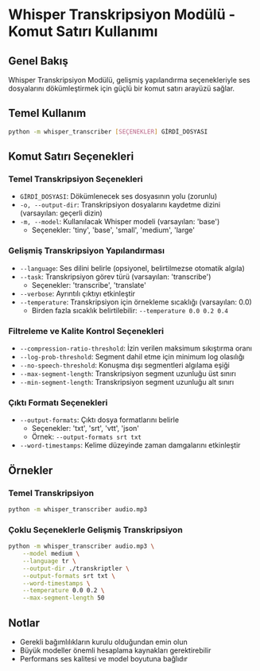 # Whisper Transkripsiyon Modülü - Komut Satırı Kullanımı

## Genel Bakış
Whisper Transkripsiyon Modülü, gelişmiş yapılandırma seçenekleriyle ses dosyalarını dökümleştirmek için güçlü bir komut satırı arayüzü sağlar.

## Temel Kullanım
```bash
python -m whisper_transcriber [SEÇENEKLER] GİRDİ_DOSYASI
```

## Komut Satırı Seçenekleri

### Temel Transkripsiyon Seçenekleri
- `GİRDİ_DOSYASI`: Dökümlenecek ses dosyasının yolu (zorunlu)
- `-o, --output-dir`: Transkripsiyon dosyalarını kaydetme dizini (varsayılan: geçerli dizin)
- `-m, --model`: Kullanılacak Whisper modeli (varsayılan: 'base')
  - Seçenekler: 'tiny', 'base', 'small', 'medium', 'large'

### Gelişmiş Transkripsiyon Yapılandırması
- `--language`: Ses dilini belirle (opsiyonel, belirtilmezse otomatik algıla)
- `--task`: Transkripsiyon görev türü (varsayılan: 'transcribe')
  - Seçenekler: 'transcribe', 'translate'
- `--verbose`: Ayrıntılı çıktıyı etkinleştir
- `--temperature`: Transkripsiyon için örnekleme sıcaklığı (varsayılan: 0.0)
  - Birden fazla sıcaklık belirtilebilir: `--temperature 0.0 0.2 0.4`

### Filtreleme ve Kalite Kontrol Seçenekleri
- `--compression-ratio-threshold`: İzin verilen maksimum sıkıştırma oranı
- `--log-prob-threshold`: Segment dahil etme için minimum log olasılığı
- `--no-speech-threshold`: Konuşma dışı segmentleri algılama eşiği
- `--max-segment-length`: Transkripsiyon segment uzunluğu üst sınırı
- `--min-segment-length`: Transkripsiyon segment uzunluğu alt sınırı

### Çıktı Formatı Seçenekleri
- `--output-formats`: Çıktı dosya formatlarını belirle
  - Seçenekler: 'txt', 'srt', 'vtt', 'json'
  - Örnek: `--output-formats srt txt`
- `--word-timestamps`: Kelime düzeyinde zaman damgalarını etkinleştir

## Örnekler

### Temel Transkripsiyon
```bash
python -m whisper_transcriber audio.mp3
```

### Çoklu Seçeneklerle Gelişmiş Transkripsiyon
```bash
python -m whisper_transcriber audio.mp3 \
    --model medium \
    --language tr \
    --output-dir ./transkriptler \
    --output-formats srt txt \
    --word-timestamps \
    --temperature 0.0 0.2 \
    --max-segment-length 50
```

## Notlar
- Gerekli bağımlılıkların kurulu olduğundan emin olun
- Büyük modeller önemli hesaplama kaynakları gerektirebilir
- Performans ses kalitesi ve model boyutuna bağlıdır
